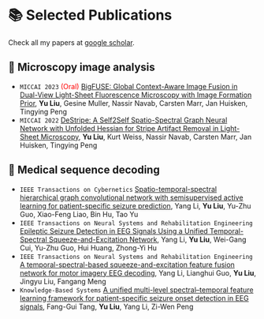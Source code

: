 
# 📚 Selected Publications

Check all my papers at [google scholar](https://scholar.google.com/citations?user=7j2-eIIAAAAJ&hl=en).

## 🔬 Microscopy image analysis
- ``MICCAI 2023`` <span style="color:red">(Oral)</span> [BigFUSE: Global Context-Aware Image Fusion in Dual-View Light-Sheet Fluorescence Microscopy with Image Formation Prior](https://arxiv.org/abs/2309.01865), **Yu Liu**, Gesine Muller, Nassir Navab, Carsten Marr, Jan Huisken, Tingying Peng
- ``MICCAI 2022`` [DeStripe: A Self2Self Spatio-Spectral Graph Neural Network with Unfolded Hessian for Stripe Artifact Removal in Light-Sheet Microscopy](https://arxiv.org/abs/2206.13419), **Yu Liu**, Kurt Weiss, Nassir Navab, Carsten Marr, Jan Huisken, Tingying Peng


## 🐽 Medical sequence decoding
- ``IEEE Transactions on Cybernetics`` [Spatio-temporal-spectral hierarchical graph convolutional network with semisupervised active learning for patient-specific seizure prediction](https://ieeexplore.ieee.org/abstract/document/9440862), Yang Li, **Yu Liu**, Yu-Zhu Guo, Xiao-Feng Liao, Bin Hu, Tao Yu
- ``IEEE Transactions on Neural Systems and Rehabilitation Engineering`` [Epileptic Seizure Detection in EEG Signals Using a Unified Temporal-Spectral Squeeze-and-Excitation Network](https://ieeexplore.ieee.org/abstract/document/8995501), Yang Li, **Yu Liu**, Wei-Gang Cui, Yu-Zhu Guo, Hui Huang, Zhong-Yi Hu
- ``IEEE Transactions on Neural Systems and Rehabilitation Engineering`` [A temporal-spectral-based squeeze-and-excitation feature fusion network for motor imagery EEG decoding](https://ieeexplore.ieee.org/abstract/document/8995501), Yang Li, Lianghui Guo, **Yu Liu**, Jingyu Liu, Fangang Meng
- ``Knowledge-Based Systems`` [A unified multi-level spectral–temporal feature learning framework for patient-specific seizure onset detection in EEG signals](https://www.sciencedirect.com/science/article/abs/pii/S0950705120303981), Fang-Gui Tang, **Yu Liu**, Yang Li, Zi-Wen Peng

